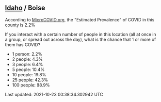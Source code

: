 
## [Idaho](/united-states/idaho) / Boise

According to [MicroCOVID.org](http://microcovid.org),
the "Estimated Prevalence" of COVID in this county is 2.2%

If you interact with a certain number of people in this location
(all at once in a group, or spread out across the day), what is the chance that
1 or more of them has COVID?

- 1 person: 2.2%
- 2 people: 4.3%
- 3 people: 6.4%
- 5 people: 10.4%
- 10 people: 19.8%
- 25 people: 42.3%
- 100 people: 88.9%

Last updated: 2021-10-23 00:38:34.302942 UTC

